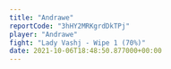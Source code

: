 ```yaml
---
title: "Andrawe"
reportCode: "3hHY2MRKgrdDkTPj"
player: "Andrawe"
fight: "Lady Vashj - Wipe 1 (70%)"
date: 2021-10-06T18:48:50.877000+00:00
---
```

